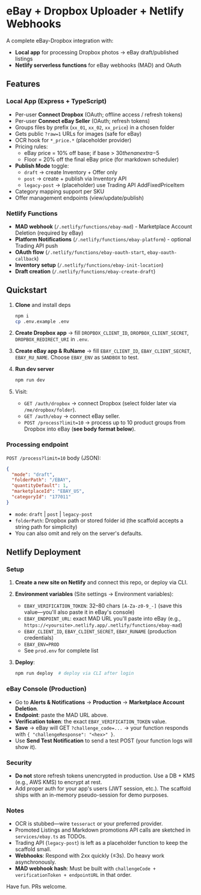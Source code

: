 # eBay + Dropbox Uploader + Netlify Webhooks

A complete eBay-Dropbox integration with:

- **Local app** for processing Dropbox photos → eBay draft/published listings
- **Netlify serverless functions** for eBay webhooks (MAD) and OAuth

## Features

### Local App (Express + TypeScript)

- Per-user **Connect Dropbox** (OAuth; offline access / refresh tokens)
- Per-user **Connect eBay Seller** (OAuth; refresh tokens)
- Groups files by prefix (`xx_01`, `xx_02`, `xx_price`) in a chosen folder
- Gets public `?raw=1` URLs for images (safe for eBay)
- OCR hook for `*_price.*` (placeholder provider)
- Pricing rules:
  - eBay price = 10% off base; if base > $30 then an extra -$5
  - Floor = 20% off the final eBay price (for markdown scheduler)
- **Publish Mode** toggle:
  - `draft` → create Inventory + Offer only
  - `post` → create + publish via Inventory API
  - `legacy-post` → (placeholder) use Trading API AddFixedPriceItem
- Category mapping support per SKU
- Offer management endpoints (view/update/publish)

### Netlify Functions

- **MAD webhook** (`/.netlify/functions/ebay-mad`) - Marketplace Account Deletion (required by eBay)
- **Platform Notifications** (`/.netlify/functions/ebay-platform`) - optional Trading API push
- **OAuth flow** (`/.netlify/functions/ebay-oauth-start`, `ebay-oauth-callback`)
- **Inventory setup** (`/.netlify/functions/ebay-init-location`)
- **Draft creation** (`/.netlify/functions/ebay-create-draft`)

## Quickstart

1. **Clone** and install deps

   ```bash
   npm i
   cp .env.example .env
   ```

2. **Create Dropbox app** → fill `DROPBOX_CLIENT_ID`, `DROPBOX_CLIENT_SECRET`, `DROPBOX_REDIRECT_URI` in `.env`.

3. **Create eBay app & RuName** → fill `EBAY_CLIENT_ID`, `EBAY_CLIENT_SECRET`, `EBAY_RU_NAME`. Choose `EBAY_ENV` as `SANDBOX` to test.

4. **Run dev server**

   ```bash
   npm run dev
   ```

5. Visit:
   - `GET /auth/dropbox` → connect Dropbox (select folder later via `/me/dropbox/folder`).
   - `GET /auth/ebay` → connect eBay seller.
   - `POST /process?limit=10` → process up to 10 product groups from Dropbox into eBay (**see body format below**).

### Processing endpoint

`POST /process?limit=10` body (JSON):

```json
{
  "mode": "draft",
  "folderPath": "/EBAY",
  "quantityDefault": 1,
  "marketplaceId": "EBAY_US",
  "categoryId": "177011"
}
```

- `mode`: `draft` | `post` | `legacy-post`
- `folderPath`: Dropbox path or stored folder id (the scaffold accepts a string path for simplicity)
- You can also omit and rely on the server's defaults.

## Netlify Deployment

### Setup

1. **Create a new site on Netlify** and connect this repo, or deploy via CLI.

2. **Environment variables** (Site settings → Environment variables):
   - `EBAY_VERIFICATION_TOKEN`: 32–80 chars `[A-Za-z0-9_-]` (save this value—you'll also paste it in eBay's console)
   - `EBAY_ENDPOINT_URL`: exact MAD URL you'll paste into eBay (e.g., `https://<yoursite>.netlify.app/.netlify/functions/ebay-mad`)
   - `EBAY_CLIENT_ID`, `EBAY_CLIENT_SECRET`, `EBAY_RUNAME` (production credentials)
   - `EBAY_ENV=PROD`
   - See `prod.env` for complete list

3. **Deploy**:
   ```bash
   npm run deploy  # deploy via CLI after login
   ```

### eBay Console (Production)

- Go to **Alerts & Notifications** → **Production** → **Marketplace Account Deletion**.
- **Endpoint**: paste the MAD URL above.
- **Verification token**: the exact `EBAY_VERIFICATION_TOKEN` value.
- **Save** → eBay will GET `?challenge_code=...` → your function responds with `{ "challengeResponse": "<hex>" }`.
- Use **Send Test Notification** to send a test POST (your function logs will show it).

### Security

- **Do not** store refresh tokens unencrypted in production. Use a DB + KMS (e.g., AWS KMS) to encrypt at rest.
- Add proper auth for your app's users (JWT session, etc.). The scaffold ships with an in-memory pseudo-session for demo purposes.

### Notes

- OCR is stubbed—wire `tesseract` or your preferred provider.
- Promoted Listings and Markdown promotions API calls are sketched in `services/ebay.ts` as TODOs.
- Trading API (`legacy-post`) is left as a placeholder function to keep the scaffold small.
- **Webhooks**: Respond with 2xx quickly (≤3s). Do heavy work asynchronously.
- **MAD webhook hash**: Must be built with `challengeCode + verificationToken + endpointURL` in that order.

Have fun. PRs welcome.
